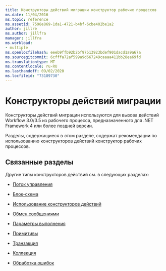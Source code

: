 ```yaml
---
title: Конструкторы действий миграции конструктор рабочих процессов
ms.date: 11/04/2016
ms.topic: reference
ms.assetid: 7598e869-1da1-4721-b4bf-6cbe402be1a2
author: jillre
ms.author: jillfra
manager: jillfra
ms.workload:
- multiple
ms.openlocfilehash: eeeb9ffb92b2bf97513923bdef901dacd1a9a67a
ms.sourcegitcommit: 6cfffa72af599a9d667249caaaa411bb28ea69fd
ms.translationtype: MT
ms.contentlocale: ru-RU
ms.lasthandoff: 09/02/2020
ms.locfileid: "73189730"
---
```

# <a name="migration-activity-designers"></a>Конструкторы действий миграции

Конструкторы действий миграции используются для вызова действий Workflow 3.0/3.5 из рабочего процесса, предназначенного для .NET Framework 4 или более поздней версии.

Разделы, содержащиеся в этом разделе, содержат рекомендации по использованию конструкторов действий конструктор рабочих процессов.

## <a name="related-sections"></a>Связанные разделы

Другие типы конструкторов действий см. в следующих разделах:

- [Поток управления](../workflow-designer/control-flow-activity-designers.md)

- [Блок-схема](../workflow-designer/flowchart-activity-designers.md)

- [Использование конструкторов действий](control-flow-activity-designers.md)

- [Обмен сообщениями](../workflow-designer/messaging-activity-designers.md)

- [Параметры выполнения](../workflow-designer/runtime-activity-designers.md)

- [Примитивы](../workflow-designer/primitives-activity-designers.md)

- [Транзакция](../workflow-designer/transaction-activity-designers.md)

- [Коллекция](../workflow-designer/collection-activity-designers.md)

- [Обработка ошибок](../workflow-designer/error-handling-activity-designers.md)